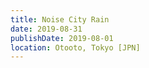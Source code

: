 ```yaml
---
title: Noise City Rain
date: 2019-08-31
publishDate: 2019-08-01
location: Otooto, Tokyo [JPN]
---
```


